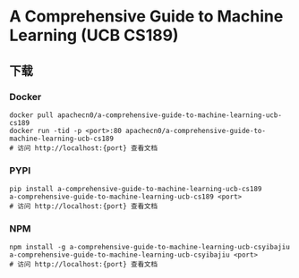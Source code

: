 # A Comprehensive Guide to Machine Learning (UCB CS189)

## 下载

### Docker

```
docker pull apachecn0/a-comprehensive-guide-to-machine-learning-ucb-cs189
docker run -tid -p <port>:80 apachecn0/a-comprehensive-guide-to-machine-learning-ucb-cs189
# 访问 http://localhost:{port} 查看文档
```

### PYPI

```
pip install a-comprehensive-guide-to-machine-learning-ucb-cs189
a-comprehensive-guide-to-machine-learning-ucb-cs189 <port>
# 访问 http://localhost:{port} 查看文档
```

### NPM

```
npm install -g a-comprehensive-guide-to-machine-learning-ucb-csyibajiu
a-comprehensive-guide-to-machine-learning-ucb-csyibajiu <port>
# 访问 http://localhost:{port} 查看文档
```